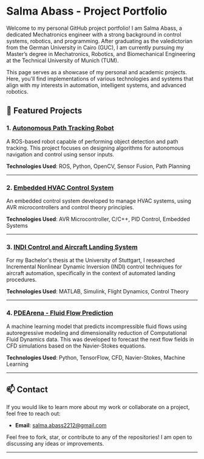 # Salma Abass - Project Portfolio

Welcome to my personal GitHub project portfolio! I am Salma Abass, a dedicated Mechatronics engineer with a strong background in control systems, robotics, and programming. After graduating as the valedictorian from the German University in Cairo (GUC), I am currently pursuing my Master’s degree in Mechatronics, Robotics, and Biomechanical Engineering at the Technical University of Munich (TUM).

This page serves as a showcase of my personal and academic projects. Here, you'll find implementations of various technologies and systems that align with my interests in automation, intelligent systems, and advanced robotics.

## 🚀 Featured Projects

### 1. [Autonomous Path Tracking Robot](https://github.com/your-username/autonomous-path-tracking-robot)
A ROS-based robot capable of performing object detection and path tracking. This project focuses on designing algorithms for autonomous navigation and control using sensor inputs.

**Technologies Used**: ROS, Python, OpenCV, Sensor Fusion, Path Planning

---

### 2. [Embedded HVAC Control System](https://github.com/your-username/hvac-control-system)
An embedded control system developed to manage HVAC systems, using AVR microcontrollers and control theory principles.

**Technologies Used**: AVR Microcontroller, C/C++, PID Control, Embedded Systems

---

### 3. [INDI Control and Aircraft Landing System](https://github.com/your-username/aircraft-landing-system)
For my Bachelor's thesis at the University of Stuttgart, I researched Incremental Nonlinear Dynamic Inversion (INDI) control techniques for aircraft automation, specifically in the context of automated landing procedures.

**Technologies Used**: MATLAB, Simulink, Flight Dynamics, Control Theory

---

### 4. [PDEArena - Fluid Flow Prediction](https://github.com/your-username/pde-arena)
A machine learning model that predicts incompressible fluid flows using autoregressive modeling and dimensionality reduction of Computational Fluid Dynamics data. This was developed to forecast the next flow fields in CFD simulations based on the Navier-Stokes equations.

**Technologies Used**: Python, TensorFlow, CFD, Navier-Stokes, Machine Learning

---

## 📫 Contact
If you would like to learn more about my work or collaborate on a project, feel free to reach out:

- **Email**: [salma.abass2212@gmail.com](mailto:salma.abass2212@gmail.com)

Feel free to fork, star, or contribute to any of the repositories! I am open to discussing any ideas or improvements.

---



